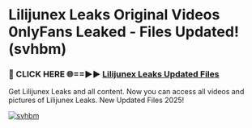 # Lilijunex Leaks Original Videos 0nlyFans Leaked - Files Updated! (svhbm)

<h3>🔴 CLICK HERE 🌐==►► <a href="https://tinyurl.com/ms9xzufz" rel="nofollow">Lilijunex Leaks Updated Files</a></h3>

Get Lilijunex Leaks and all content. Now you can access all videos and pictures of Lilijunex Leaks. New Updated Files 2025!

[![svhbm](https://i.imgur.com/ppqm5kG.gif)](https://tinyurl.com/ms9xzufz)
